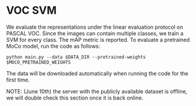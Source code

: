 # VOC SVM

We evaluate the representations under the linear evaluation protocol on PASCAL VOC. Since the images can contain multiple classes, we train a SVM for every class. The mAP metric is reported. To evaluate a pretrained MoCo model, run the code as follows:
```shell
python main.py --data $DATA_DIR --pretrained-weights $MOCO_PRETRAINED_WEIGHTS
```

The data will be downloaded automatically when running the code for the first time. 

NOTE: (June 10th) the server with the publicly available dataset is offline, we will double check this section once it is back online.
